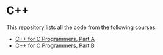 # C++
This repository lists all the code from the following courses:
- [C++ for C Programmers, Part A](https://www.coursera.org/learn/c-plus-plus-a)
- [C++ for C Programmers, Part B](https://www.coursera.org/learn/c-plus-plus-b)

